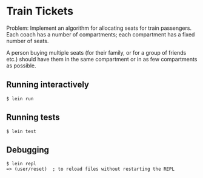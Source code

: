 # Train Tickets

Problem: Implement an algorithm for allocating seats for train passengers. Each coach has a number of compartments; each compartment has a fixed number of seats.

A person buying multiple seats (for their family, or for a group of friends etc.) should have them in the same compartment or in as few compartments as possible.

## Running interactively

    $ lein run

## Running tests

    $ lein test

## Debugging

	$ lein repl
	=> (user/reset)  ; to reload files without restarting the REPL

